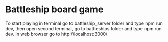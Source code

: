 # Battleship board game
To start playing in terminal go to battleship_server folder and type npm run dev, then open second terminal, go to battleships folder and type npm run dev.
In web browser go to http://localhost:3000/
